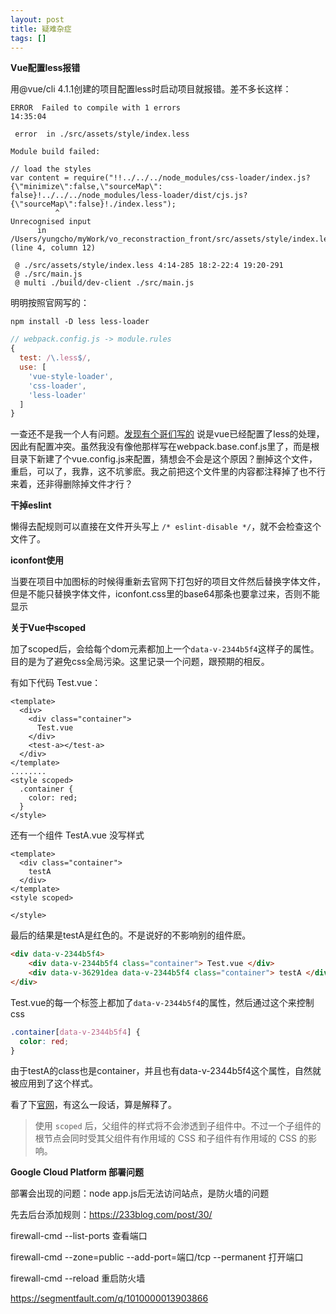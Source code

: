 ```yaml
---
layout: post
title: 疑难杂症
tags: []
---
```


**Vue配置less报错**

用@vue/cli 4.1.1创建的项目配置less时启动项目就报错。差不多长这样：

```
ERROR  Failed to compile with 1 errors                                                      14:35:04

 error  in ./src/assets/style/index.less

Module build failed:

// load the styles
var content = require("!!../../../node_modules/css-loader/index.js?{\"minimize\":false,\"sourceMap\":
false}!../../../node_modules/less-loader/dist/cjs.js?{\"sourceMap\":false}!./index.less");
          ^
Unrecognised input
      in /Users/yungcho/myWork/vo_reconstraction_front/src/assets/style/index.less (line 4, column 12)

 @ ./src/assets/style/index.less 4:14-285 18:2-22:4 19:20-291
 @ ./src/main.js
 @ multi ./build/dev-client ./src/main.js
```

明明按照官网写的：

`npm install -D less less-loader`

```js
// webpack.config.js -> module.rules
{
  test: /\.less$/,
  use: [
    'vue-style-loader',
    'css-loader',
    'less-loader'
  ]
}
```

一查还不是我一个人有问题。[发现有个哥们写的](https://www.jianshu.com/p/730faee28daa ) 说是vue已经配置了less的处理，因此有配置冲突。虽然我没有像他那样写在webpack.base.conf.js里了，而是根目录下新建了个vue.config.js来配置，猜想会不会是这个原因？删掉这个文件，重启，可以了，我靠，这不坑爹麽。我之前把这个文件里的内容都注释掉了也不行来着，还非得删除掉文件才行？

**干掉eslint**

懒得去配规则可以直接在文件开头写上 `/* eslint-disable */`，就不会检查这个文件了。

**iconfont使用**

当要在项目中加图标的时候得重新去官网下打包好的项目文件然后替换字体文件，但是不能只替换字体文件，iconfont.css里的base64那条也要拿过来，否则不能显示

**关于Vue中scoped**

加了scoped后，会给每个dom元素都加上一个` data-v-2344b5f4 `这样子的属性。目的是为了避免css全局污染。这里记录一个问题，跟预期的相反。

有如下代码 Test.vue：

```vue
<template>
  <div>
    <div class="container">
      Test.vue
    </div>
    <test-a></test-a>
  </div>
</template>
........
<style scoped>
  .container {
    color: red;
  }
</style>
```

还有一个组件 TestA.vue  没写样式

```vue
<template>
  <div class="container">
    testA
  </div>
</template>
<style scoped>

</style>
```

最后的结果是testA是红色的。不是说好的不影响别的组件麽。

```html
<div data-v-2344b5f4>
    <div data-v-2344b5f4 class="container"> Test.vue </div>
    <div data-v-36291dea data-v-2344b5f4 class="container"> testA </div>
</div>
```

Test.vue的每一个标签上都加了`data-v-2344b5f4`的属性，然后通过这个来控制css

```css
.container[data-v-2344b5f4] {
  color: red;
}
```

由于testA的class也是container，并且也有data-v-2344b5f4这个属性，自然就被应用到了这个样式。

看了下[官网](https://vue-loader-v14.vuejs.org/zh-cn/features/scoped-css.html)，有这么一段话，算是解释了。

> 使用 `scoped` 后，父组件的样式将不会渗透到子组件中。不过一个子组件的根节点会同时受其父组件有作用域的 CSS 和子组件有作用域的 CSS 的影响。 

**Google Cloud Platform 部署问题**

部署会出现的问题：node app.js后无法访问站点，是防火墙的问题

先去后台添加规则：https://233blog.com/post/30/

firewall-cmd --list-ports  查看端口

firewall-cmd --zone=public --add-port=端口/tcp --permanent  打开端口

firewall-cmd --reload  重启防火墙

https://segmentfault.com/q/1010000013903866